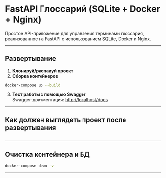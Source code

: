 # FastAPI Глоссарий (SQLite + Docker + Nginx)

Простое API-приложение для управления терминами глоссария, реализованное на FastAPI с использованием SQLite, Docker и Nginx.

---

## Развертывание

1. **Клонируй/распакуй проект**  
2. **Сборка контейнеров**

```bash
docker-compose up --build
```

3. **Тест работы с помощью Swagger**  
   Swagger-документация: [http://localhost/docs](http://localhost/docs)

---

## Как должен выглядеть проект после развертывания  
<img src=""/>  

---

## Очистка контейнера и БД

```bash
docker-compose down -v
```

---